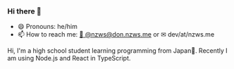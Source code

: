 ### Hi there 👋

- 😄 Pronouns: he/him
- 📫 How to reach me: [🐘 @nzws@don.nzws.me](https://don.nzws.me/@nzws) or ✉ dev/at/nzws.me

Hi, I'm a high school student learning programming from Japan🗾. Recently I am using Node.js and React in TypeScript.
